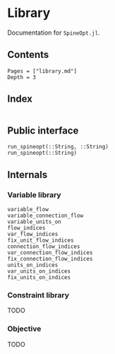 # Library

Documentation for `SpineOpt.jl`.

## Contents

```@contents
Pages = ["library.md"]
Depth = 3
```

## Index

```@index
```


## Public interface

```@docs
run_spineopt(::String, ::String)
run_spineopt(::String)
```


## Internals

### Variable library

```@docs
variable_flow
variable_connection_flow
variable_units_on
flow_indices
var_flow_indices
fix_unit_flow_indices
connection_flow_indices
var_connection_flow_indices
fix_connection_flow_indices
units_on_indices
var_units_on_indices
fix_units_on_indices
```

### Constraint library

TODO

### Objective

TODO
